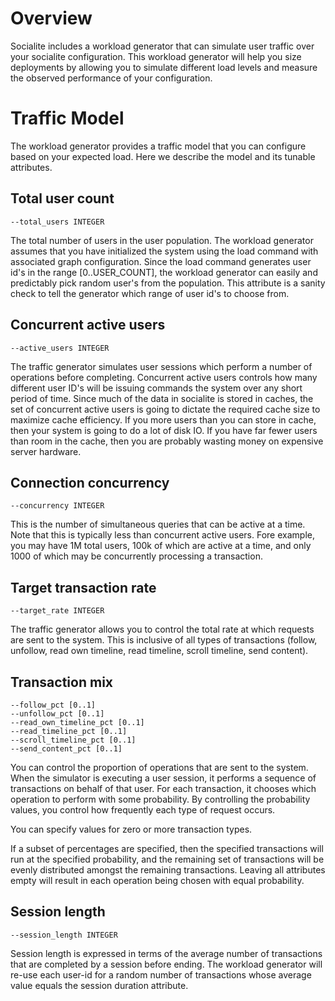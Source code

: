 Overview
========

Socialite includes a workload generator that can simulate user traffic over your socialite configuration. This
workload generator will help you size deployments by allowing you to simulate different load levels and measure the
observed performance of your configuration.

Traffic Model
=============

The workload generator provides a traffic model that you can configure based on your expected load. Here we describe
the model and its tunable attributes.

Total user count
----------------

    --total_users INTEGER

The total number of users in the user population. The workload generator assumes that you have initialized the system
 using the load command with associated graph configuration. Since the load command generates user id's in the range
 [0..USER_COUNT], the workload generator can easily and predictably pick random user's from the population. This
 attribute is a sanity check to tell the generator which range of user id's to choose from.

Concurrent active users
-----------------------

    --active_users INTEGER

The traffic generator simulates user sessions which perform a number of operations before completing. Concurrent
active users controls how many different user ID's will be issuing commands the system over any short period of time.
 Since much of the data in socialite is stored in caches, the set of concurrent active users is going to dictate the
 required cache size to maximize cache efficiency. If you more users than you can store in cache,
 then your system is going to do a lot of disk IO. If you have far fewer users than room in the cache,
 then you are probably wasting money on expensive server hardware.

Connection concurrency
-----------------------

    --concurrency INTEGER

This is the number of simultaneous queries that can be active at a time. Note that this is typically less than
concurrent active users. Fore example, you may have 1M total users, 100k of which are active at a time,
and only 1000 of which may be concurrently processing a transaction.

Target transaction rate
-----------------------

    --target_rate INTEGER

The traffic generator allows you to control the total rate at which requests are sent to the system. This is
inclusive of all types of transactions (follow, unfollow, read own timeline, read timeline,
scroll timeline, send content).

Transaction mix
---------------

    --follow_pct [0..1]
    --unfollow_pct [0..1]
    --read_own_timeline_pct [0..1]
    --read_timeline_pct [0..1]
    --scroll_timeline_pct [0..1]
    --send_content_pct [0..1]

You can control the proportion of operations that are sent to the system. When the simulator is executing a user
session, it performs a sequence of transactions on behalf of that user. For each transaction,
it chooses which operation to perform with some probability. By controlling the probability values,
you control how frequently each type of request occurs.

You can specify values for zero or more transaction types.

If a subset of percentages are specified, then the specified transactions will run at the specified probability,
and the remaining set of transactions will be evenly distributed amongst the remaining transactions. Leaving all
attributes empty will result in each operation being chosen with equal probability.

Session length
--------------

    --session_length INTEGER

Session length is expressed in terms of the average number of transactions that are completed by a session before
ending. The workload generator will re-use each user-id for a random number of transactions whose average value
equals the session duration attribute.


